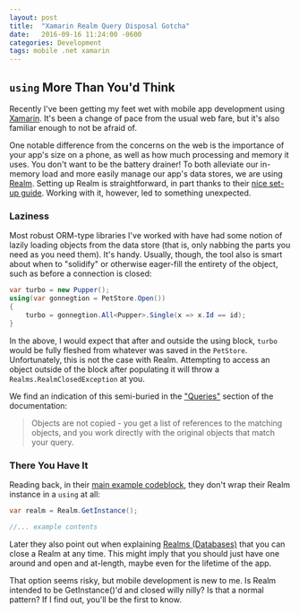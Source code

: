 ```yaml
---
layout: post
title:  "Xamarin Realm Query Disposal Gotcha"
date:   2016-09-16 11:24:00 -0600
categories: Development
tags: mobile .net xamarin
---
```


## `using` More Than You'd Think

Recently I've been getting my feet wet with mobile app development using [Xamarin](https://www.xamarin.com/). It's been a change of pace from the usual web fare, but it's also familiar enough to not be afraid of.

One notable difference from the concerns on the web is the importance of your app's size on a phone, as well as how much processing and memory it uses. You don't want to be the battery drainer! To both alleviate our in-memory load and more easily manage our app's data stores, we are using [Realm](https://realm.io/). Setting up Realm is straightforward, in part thanks to their [nice set-up guide](https://realm.io/docs/xamarin/latest/#installation). Working with it, however, led to something unexpected.

<!--more-->

### Laziness
Most robust ORM-type libraries I've worked with have had some notion of lazily loading objects from the data store (that is, only nabbing the parts you need as you need them). It's handy. Usually, though, the tool also is smart about when to "solidify" or otherwise eager-fill the entirety of the object, such as before a connection is closed: 

```c#
var turbo = new Pupper();
using(var gonnegtion = PetStore.Open())
{
    turbo = gonnegtion.All<Pupper>.Single(x => x.Id == id);
}
```
In the above, I would expect that after and outside the using block, `turbo` would be fully fleshed from whatever was saved in the `PetStore`. Unfortunately, this is not the case with Realm. Attempting to access an object outside of the block after populating it will throw a `Realms.RealmClosedException` at you.

We find an indication of this semi-buried in the ["Queries"](https://realm.io/docs/xamarin/latest/#more-query-examples) section of the documentation:

>Objects are not copied - you get a list of references to the matching objects, and you work directly with the original objects that match your query.

### There You Have It

Reading back, in their [main example codeblock](https://realm.io/docs/xamarin/latest/#getting-started), they don't wrap their Realm instance in a `using` at all:

```c#
var realm = Realm.GetInstance();

//... example contents
```

Later they also point out when explaining [Realms (Databases)](https://realm.io/docs/xamarin/latest/#closing-realm-instances) that you can close a Realm at any time. This might imply that you should just have one around and open and at-length, maybe even for the lifetime of the app.

That option seems risky, but mobile development is new to me. Is Realm intended to be GetInstance()'d and closed willy nilly? Is that a normal pattern?
If I find out, you'll be the first to know.
